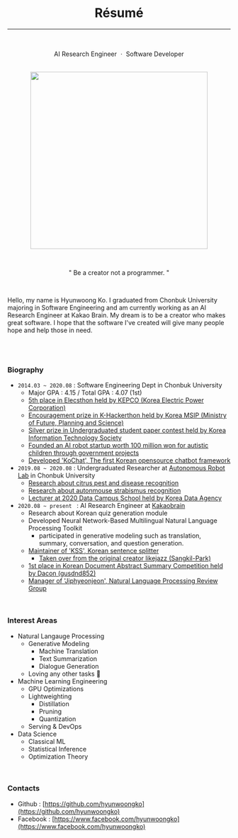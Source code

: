<div align=center>

# Résumé 

----

<br>

AI Research Engineer ㆍ Software Developer <br><br>

<img width=400 src="https://avatars3.githubusercontent.com/u/38183241?s=460&u=bda10be940252ef4f36d945d5fc369f4a6b6b51f&v=4"> <br>

<br>

" Be a creator not a programmer. "

</div>

<br>

<div align=left>
  
Hello, my name is Hyunwoong Ko. I graduated from Chonbuk University majoring in Software Engineering and am currently working as an AI Research Engineer at Kakao Brain. My dream is to be a creator who makes great software. I hope that the software I've created will give many people hope and help those in need.

<br>
<br>

### Biography
- `2014.03 ~ 2020.08` : Software Engineering Dept in Chonbuk University
  - Major GPA : 4.15 / Total GPA : 4.07 (1st)
  - [5th place in Elecsthon held by KEPCO (Korea Electric Power Corporation)](https://blog.kepco.co.kr/1310)
  - [Encouragement prize in K-Hackerthon held by Korea MSIP (Ministry of Future, Planning and Science)](https://newsis.com/view/?id=NISX20181108_0000467462&cID=10808&pID=10800)
  - [Silver prize in Undergraduated student paper contest held by Korea Information Technology Society](http://www.todayan.com/news/articleView.html?idxno=230207)
  - [Founded an AI robot startup worth 100 million won for autistic children through government projects](https://github.com/hyunwoongko/social-robot-bao)
  - [Developed 'KoChat', The first Korean opensource chatbot framework](https://github.com/hyunwoongko/kochat)
- `2019.08 ~ 2020.08` : Undergraduated Researcher at [Autonomous Robot Lab](https://github.com/AI-Robot-Lab) in Chonbuk University
  - [Research about citrus pest and disease recognition](https://github.com/hyunwoongko/citrus-pest-disease-recognition)
  - [Research about autonmouse strabismus recognition](https://github.com/hyunwoongko/strabismus-recognition)
  - [Lecturer at 2020 Data Campus School held by Korea Data Agency](https://github.com/hyunwoongko/bigdata-lecture)
- `2020.08 ~ present ` : AI Research Engineer at [Kakaobrain](https://github.com/kakaobrain)
  - Research about Korean quiz generation module
  - Developed Neural Network-Based Multilingual Natural Language Processing Toolkit
    - participated in generative modeling such as translation, summary, conversation, and question generation.
  - [Maintainer of 'KSS', Korean sentence splitter](https://github.com/hyunwoongko/kss)
    - [Taken over from the original creator likejazz (Sangkil-Park)](https://github.com/likejazz/korean-sentence-splitter)
  - [1st place in Korean Document Abstract Summary Competition held by Dacon (gusdnd852)](https://dacon.io/competitions/official/235673/leaderboard/)
  - [Manager of 'Jiphyeonjeon', Natural Language Processing Review Group](https://github.com/jiphyeonjeon/nlp-review)
  
<br>

### Interest Areas
- Natural Langauge Processing
  - Generative Modeling
    - Machine Translation
    - Text Summarization
    - Dialogue Generation
  - Loving any other tasks 🥰
- Machine Learning Engineering
  - GPU Optimizations
  - Lightweighting
    - Distillation
    - Pruning
    - Quantization
  - Serving & DevOps
- Data Science
  - Classical ML
  - Statistical Inference
  - Optimization Theory
  
<br>

### Contacts
- Github : [https://github.com/hyunwoongko](https://github.com/hyunwoongko)
- Facebook : [https://www.facebook.com/hyunwoongko](https://www.facebook.com/hyunwoongko)

</div>
